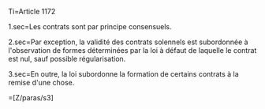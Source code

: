 Ti=Article 1172

1.sec=Les contrats sont par principe consensuels.

2.sec=Par exception, la validité des contrats solennels est subordonnée à l'observation de formes déterminées par la loi à défaut de laquelle le contrat est nul, sauf possible régularisation.

3.sec=En outre, la loi subordonne la formation de certains contrats à la remise d'une chose.

=[Z/paras/s3]
